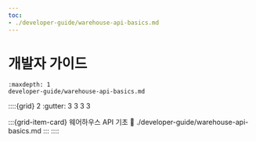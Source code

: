 ```yaml
---
toc:
- ./developer-guide/warehouse-api-basics.md
---
```


# 개발자 가이드

```{toctree}
:maxdepth: 1
developer-guide/warehouse-api-basics.md
```

::::{grid} 2
:gutter: 3 3 3 3

:::{grid-item-card} 웨어하우스 API 기초
:link: ./developer-guide/warehouse-api-basics.md
:::
::::
